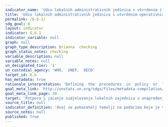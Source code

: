 ```yaml
---
indicator_name: 'Udio lokalnih administrativnih jedinica s utvrdenim i operativnim politikama i postupcima za sudjelovanje lokalnih zajednica u upravljanju vodom i kanalizacijom'
title: 'Udio lokalnih administrativnih jedinica s utvrdenim operativnim politikama i postupcima za sudjelovanje lokalnih zajednica u upravljanju vodom i kanalizacijom'
permalink: /6-b-1/
sdg_goal: 6
layout: indicator
indicator: 6.b.1
indicator_variable: null
graph: null
graph_type_description: Brianna  checking
graph_status_notes: checking
variable_description: null
variable_notes: null
un_designated_tier: '1'
un_custodial_agency: 'WHO,  UNEP,  OECD'
target_id: 6.b
has_metadata: true
rationale_interpretation: 'Defining  the  procedures  in  policy  or  law  for  the  participation  of  local  communities  is  vital  to  ensure  needs  of  all  the  community  is  met,  including  the  most  vulnerable  and  also  encourages  ownership  of  schemes  which  in  turn  contributes  to  their  sustainability.'
goal_meta_link: 'http://unstats.un.org/sdgs/files/metadata-compilation/Metadata-Goal-6.pdf'
goal_meta_link_page: 30
target: 'Potpora i jacanje sudjelovanja lokalnih zajednica u unapredenju upravljanja vodama i kanalizacijom.'
source_title: null
indicator_definition: 'Ovaj se pokazatelj temelji na podacima koje je vec redovito prikupilja UN-Water GLAAS o nazocnosti na nacionalnoj razini jasno definiranih postupaka u zakonima ili politikama za sudjelovanje korisnika usluga. Taj  pokazatelj takoder ce se temeljiti na po'
source_notes: null
published: true  
---
```

